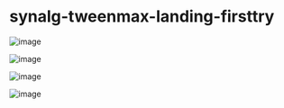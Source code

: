 ﻿# synalg-tweenmax-landing-firsttry



![image](https://user-images.githubusercontent.com/14297509/125334121-a4727300-e368-11eb-8a70-6f621a62d957.png)

![image](https://user-images.githubusercontent.com/14297509/125334049-8efd4900-e368-11eb-9a39-69b2b5753a34.png)

![image](https://user-images.githubusercontent.com/14297509/125334164-adfbdb00-e368-11eb-8491-01e74f4d59a9.png)

![image](https://user-images.githubusercontent.com/14297509/125334075-97ee1a80-e368-11eb-9046-d865d927716f.png)
